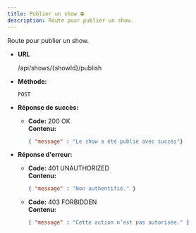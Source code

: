 ```yaml
---
title: Publier un show ⛔
description: Route pour publier un show.
---
```


Route pour publier un show.

- **URL**

  /api/shows/{showId}/publish

- **Méthode:**
  
  `POST`

- **Réponse de succès:**<br>
  
  - **Code:** 200 OK <br>
    **Contenu:**
    ```json
    { "message" : "Le show a été publié avec succès"}
    ```

- **Réponse d'erreur:**

  - **Code:** 401 UNAUTHORIZED <br />
    **Contenu:** 
    ```json
    { "message" : "Non authentifié." }
    ```

  - **Code:** 403 FORBIDDEN <br />
    **Contenu:** 
    ```json
    { "message" : "Cette action n’est pas autorisée." }
    ```